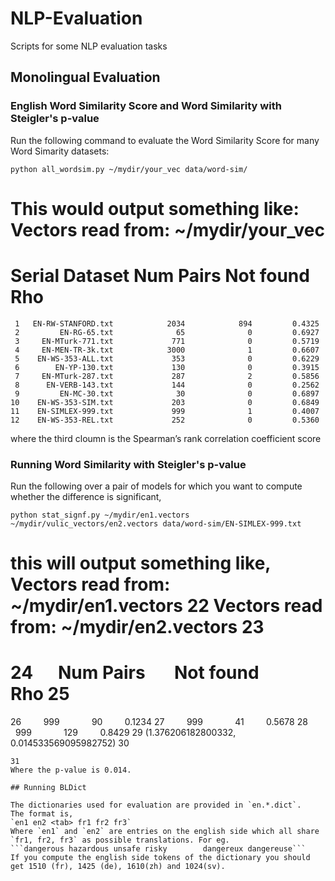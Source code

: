 # NLP-Evaluation
Scripts for some NLP evaluation tasks

## Monolingual Evaluation
### English Word Similarity Score and Word Similarity with Steigler's p-value 
Run the following command to evaluate the Word Similarity Score for many Word Simarity datasets:
```
python all_wordsim.py ~/mydir/your_vec data/word-sim/
```
This would output something like:
Vectors read from: ~/mydir/your_vec
=================================================================================
Serial              Dataset       Num Pairs       Not found             Rho
=================================================================================
     1   EN-RW-STANFORD.txt            2034            894         0.4325
     2         EN-RG-65.txt              65              0         0.6927
     3     EN-MTurk-771.txt             771              0         0.5719
     4     EN-MEN-TR-3k.txt            3000              1         0.6607
     5    EN-WS-353-ALL.txt             353              0         0.6229
     6        EN-YP-130.txt             130              0         0.3915
     7     EN-MTurk-287.txt             287              2         0.5856
     8      EN-VERB-143.txt             144              0         0.2562
     9         EN-MC-30.txt              30              0         0.6897
    10    EN-WS-353-SIM.txt             203              0         0.6849
    11    EN-SIMLEX-999.txt             999              1         0.4007
    12    EN-WS-353-REL.txt             252              0         0.5360
where the third cloumn is the Spearman’s rank correlation coefficient score

### Running Word Similarity with Steigler's p-value
Run the following over a pair of models for which you want to compute whether the difference is significant,
```
python stat_signf.py ~/mydir/en1.vectors ~/mydir/vulic_vectors/en2.vectors data/word-sim/EN-SIMLEX-999.txt
```
this will output something like,
Vectors read from: ~/mydir/en1.vectors
22
Vectors read from: ~/mydir/en2.vectors
23
==================================================
24
      Num Pairs       Not found             Rho
25
==================================================
26
         999              90          0.1234
27
         999              41          0.5678
28
         999             129          0.8429
29
(1.376206182800332, 0.014533569095982752)
30
```
31
Where the p-value is 0.014.

## Running BLDict

The dictionaries used for evaluation are provided in `en.*.dict`.
The format is,
`en1 en2 <tab> fr1 fr2 fr3`
Where `en1` and `en2` are entries on the english side which all share `fr1, fr2, fr3` as possible translations. For eg.
```dangerous hazardous unsafe risky        dangereux dangereuse```
If you compute the english side tokens of the dictionary you should get 1510 (fr), 1425 (de), 1610(zh) and 1024(sv).
